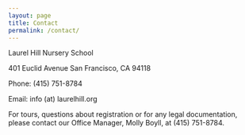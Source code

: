```yaml
---
layout: page
title: Contact
permalink: /contact/
---
```


Laurel Hill Nursery School

401 Euclid Avenue
San Francisco, CA 94118

Phone: (415) 751-8784

Email: info (at) laurelhill.org 

For tours, questions about registration or for any legal documentation, please contact our Office Manager, Molly Boyll, at (415) 751-8784.